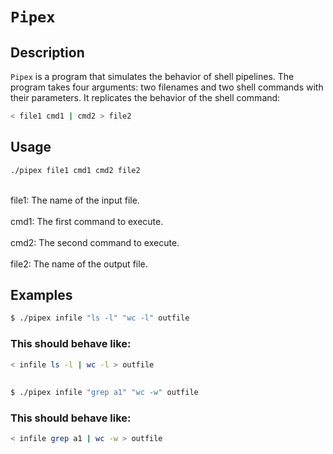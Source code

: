 # **`Pipex`**

## Description
`Pipex` is a program that simulates the behavior of shell pipelines. The program takes four arguments: two filenames and two shell commands with their parameters. It replicates the behavior of the shell command:

```bash
< file1 cmd1 | cmd2 > file2
```

## Usage
```bash
./pipex file1 cmd1 cmd2 file2
```
<br>file1: The name of the input file.<br/>
<br>cmd1: The first command to execute.<br/>
<br>cmd2: The second command to execute.<br/>
<br>file2: The name of the output file.<br/>

## Examples
```bash
$ ./pipex infile "ls -l" "wc -l" outfile
```
### This should behave like:
```bash
< infile ls -l | wc -l > outfile
```
##
```bash
$ ./pipex infile "grep a1" "wc -w" outfile
```
### This should behave like:
```bash
< infile grep a1 | wc -w > outfile
```
